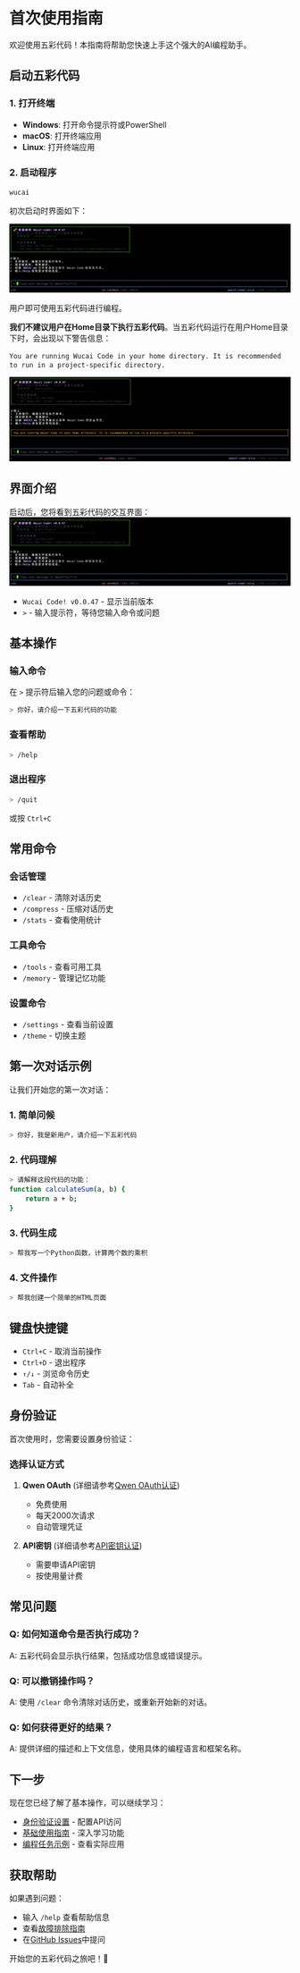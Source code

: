 # 首次使用指南

欢迎使用五彩代码！本指南将帮助您快速上手这个强大的AI编程助手。

## 启动五彩代码

### 1. 打开终端
- **Windows**: 打开命令提示符或PowerShell
- **macOS**: 打开终端应用
- **Linux**: 打开终端应用

### 2. 启动程序
```bash
wucai
```
初次启动时界面如下：

   ![wucai-code](../assets/images/wucai_screen_normal.png)

用户即可使用五彩代码进行编程。

**我们不建议用户在Home目录下执行五彩代码**。当五彩代码运行在用户Home目录下时，会出现以下警告信息：

```
You are running Wucai Code in your home directory. It is recommended to run in a project-specific directory.
```

![wucai-code-home](../assets/images/wucai_screen_home.png)

## 界面介绍

启动后，您将看到五彩代码的交互界面：
![wucai-code](../assets/images/wucai_screen_normal.png)

- `Wucai Code! v0.0.47` - 显示当前版本
- `>` - 输入提示符，等待您输入命令或问题

## 基本操作

### 输入命令
在 `>` 提示符后输入您的问题或命令：

```bash
> 你好，请介绍一下五彩代码的功能
```

### 查看帮助
```bash
> /help
```

### 退出程序
```bash
> /quit
```
或按 `Ctrl+C`

## 常用命令

### 会话管理
- `/clear` - 清除对话历史
- `/compress` - 压缩对话历史
- `/stats` - 查看使用统计

### 工具命令
- `/tools` - 查看可用工具
- `/memory` - 管理记忆功能

### 设置命令
- `/settings` - 查看当前设置
- `/theme` - 切换主题

## 第一次对话示例

让我们开始您的第一次对话：

### 1. 简单问候
```bash
> 你好，我是新用户，请介绍一下五彩代码
```

### 2. 代码理解
```bash
> 请解释这段代码的功能：
function calculateSum(a, b) {
    return a + b;
}
```

### 3. 代码生成
```bash
> 帮我写一个Python函数，计算两个数的乘积
```

### 4. 文件操作
```bash
> 帮我创建一个简单的HTML页面
```

## 键盘快捷键

- `Ctrl+C` - 取消当前操作
- `Ctrl+D` - 退出程序
- `↑/↓` - 浏览命令历史
- `Tab` - 自动补全

## 身份验证

首次使用时，您需要设置身份验证：

### 选择认证方式
1. **Qwen OAuth** (详细请参考[Qwen OAuth认证](authentication.md#方法二qwen-oauth))
   - 免费使用
   - 每天2000次请求
   - 自动管理凭证

2. **API密钥** (详细请参考[API密钥认证](authentication.md#方法一api密钥))
   - 需要申请API密钥
   - 按使用量计费

## 常见问题

### Q: 如何知道命令是否执行成功？
A: 五彩代码会显示执行结果，包括成功信息或错误提示。

### Q: 可以撤销操作吗？
A: 使用 `/clear` 命令清除对话历史，或重新开始新的对话。

### Q: 如何获得更好的结果？
A: 提供详细的描述和上下文信息，使用具体的编程语言和框架名称。

## 下一步

现在您已经了解了基本操作，可以继续学习：

- [身份验证设置](./authentication.md) - 配置API访问
- [基础使用指南](../user-guide/basic-usage.md) - 深入学习功能
- [编程任务示例](../examples/programming-tasks.md) - 查看实际应用

## 获取帮助

如果遇到问题：
- 输入 `/help` 查看帮助信息
- 查看[故障排除指南](../troubleshooting/common-issues.md)
- 在[GitHub Issues](https://github.com/cystanford/wucai-code/issues)中提问

开始您的五彩代码之旅吧！🚀

